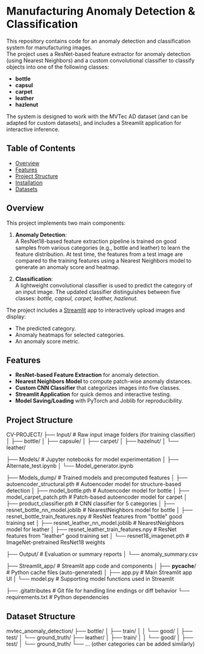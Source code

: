 # Manufacturing Anomaly Detection & Classification

This repository contains code for an anomaly detection and classification system for manufacturing images.  
The project uses a ResNet-based feature extractor for anomaly detection (using Nearest Neighbors) and a custom convolutional classifier to classify objects into one of the following classes:

- **bottle**
- **capsul**
- **carpet**
- **leather**
- **hazlenut**

The system is designed to work with the MVTec AD dataset (and can be adapted for custom datasets), and includes a Streamlit application for interactive inference.

## Table of Contents

- [Overview](#overview)
- [Features](#features)
- [Project Structure](#project-structure)
- [Installation](#installation)
- [Datasets](#Dataset-Structure)

## Overview

This project implements two main components:

1. **Anomaly Detection**:  
   A ResNet18-based feature extraction pipeline is trained on good samples from various categories (e.g., bottle and leather) to learn the feature distribution. At test time, the features from a test image are compared to the training features using a Nearest Neighbors model to generate an anomaly score and heatmap.

2. **Classification**:  
   A lightweight convolutional classifier is used to predict the category of an input image. The updated classifier distinguishes between five classes: *bottle, capsul, carpet, leather, hazlenut*.

The project includes a [Streamlit](https://streamlit.io/) app to interactively upload images and display:
- The predicted category.
- Anomaly heatmaps for selected categories.
- An anomaly score metric.

## Features

- **ResNet-based Feature Extraction** for anomaly detection.
- **Nearest Neighbors Model** to compute patch-wise anomaly distances.
- **Custom CNN Classifier** that categorizes images into five classes.
- **Streamlit Application** for quick demos and interactive testing.
- **Model Saving/Loading** with PyTorch and Joblib for reproducibility.

## Project Structure
CV-PROJECT/
├── Input/                                # Raw input image folders (for training classifier)
│   ├── bottle/
│   ├── capsule/
│   ├── carpet/
│   ├── hazelnut/
│   └── leather/

├── Models/                               # Jupyter notebooks for model experimentation
│   ├── Alternate_test.ipynb
│   └── Model_generator.ipynb

├── Models_dump/                          # Trained models and precomputed features
│   ├── autoencoder_structural.pth        # Autoencoder model for structure-based detection
│   ├── model_bottle.pth                  # Autoencoder model for bottle
│   ├── model_carpet_patch.pth            # Patch-based autoencoder model for carpet
│   ├── product_classifier.pth            # CNN classifier for 5 categories
│   ├── resnet_bottle_nn_model.joblib     # NearestNeighbors model for bottle
│   ├── resnet_bottle_train_features.npy  # ResNet features from "bottle" good training set
│   ├── resnet_leather_nn_model.joblib    # NearestNeighbors model for leather
│   ├── resnet_leather_train_features.npy # ResNet features from "leather" good training set
│   └── resnet18_imagenet.pth             # ImageNet-pretrained ResNet18 weights

├── Output/                               # Evaluation or summary reports
│   └── anomaly_summary.csv

├── Streamlit_app/                        # Streamlit app code and components
│   ├── __pycache__/                      # Python cache files (auto-generated)
│   ├── app.py                            # Main Streamlit app UI
│   └── model.py                          # Supporting model functions used in Streamlit

├── .gitattributes                        # Git file for handling line endings or diff behavior
└── requirements.txt                      # Python dependencies

## Dataset Structure

mvtec_anomaly_detection/
├── bottle/
│   ├── train/
│   │   └── good/
│   ├── test/
│   └── ground_truth/
├── leather/
│   ├── train/
│   │   └── good/
│   ├── test/
│   └── ground_truth/
└── ...  (other categories can be added similarly)
